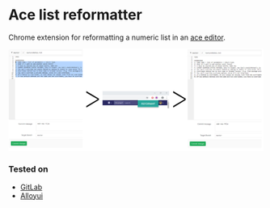 # Ace list reformatter
Chrome extension for reformatting a numeric list in an [ace editor](https://ace.c9.io/).

![Alt text](preview.jpg?raw=true)

### Tested on
* [GitLab](https://gitlab.com)
* [Alloyui](https://alloyui.com/examples/ace-editor/real-world)


